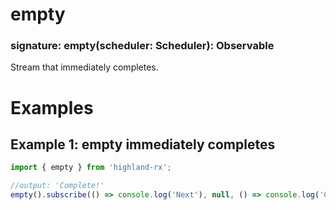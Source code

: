 # empty
### signature: empty(scheduler: Scheduler): Observable
Stream that immediately completes.

# Examples
## Example 1: empty immediately completes
```javascript
import { empty } from 'highland-rx';

//output: 'Complete!'
empty().subscribe(() => console.log('Next'), null, () => console.log('Complete!'));
```
